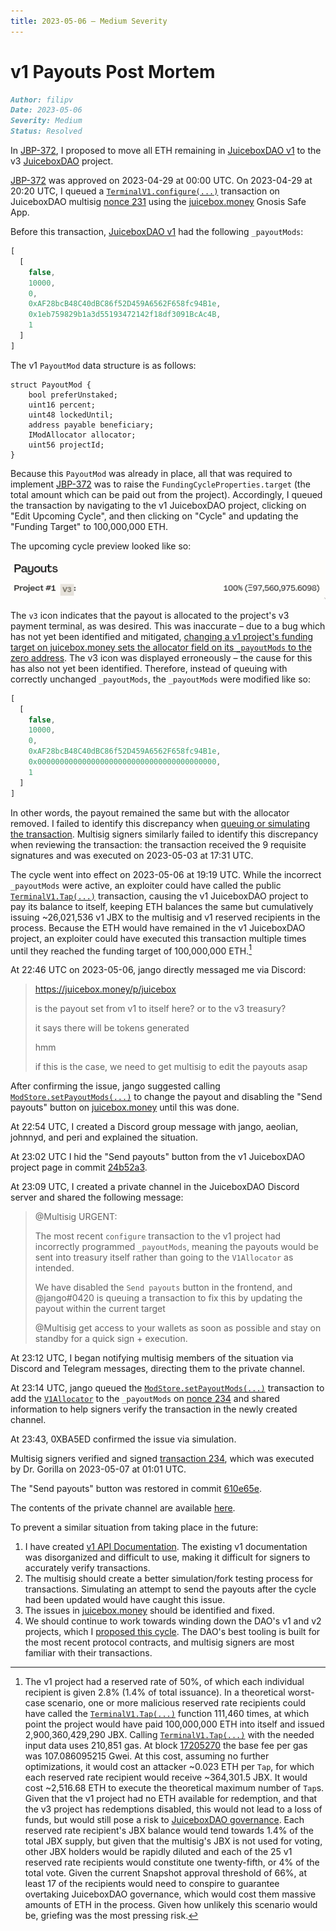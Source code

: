 ```yaml
---
title: 2023-05-06 – Medium Severity
---
```


# v1 Payouts Post Mortem

```md
Author: filipv
Date: 2023-05-06
Severity: Medium
Status: Resolved
```

In [JBP-372](https://www.jbdao.org/p/372), I proposed to move all ETH remaining in [JuiceboxDAO v1](https://juicebox.money/p/juicebox) to the v3 [JuiceboxDAO](https://juicebox.money/@juicebox) project.

[JBP-372](https://www.jbdao.org/p/372) was approved on 2023-04-29 at 00:00 UTC. On 2023-04-29 at 20:20 UTC, I queued a [`TerminalV1.configure(...)`](/docs/v4/deprecated/v1/api/terminalv1.md#configure) transaction on JuiceboxDAO multisig [nonce 231](https://app.safe.global/transactions/tx?safe=eth:0xAF28bcB48C40dBC86f52D459A6562F658fc94B1e&id=multisig_0xAF28bcB48C40dBC86f52D459A6562F658fc94B1e_0xaea2f53b25d9ef824f1d8fff9e850da45852a3ef222237448a8e1362ef3b8a37) using the [juicebox.money](https://juicebox.money) Gnosis Safe App.

Before this transaction, [JuiceboxDAO v1](https://juicebox.money/p/juicebox) had the following `_payoutMods`:

```js
[
  [
    false,
    10000,
    0,
    0xAF28bcB48C40dBC86f52D459A6562F658fc94B1e,
    0x1eb759829b1a3d55193472142f18df3091BcAc4B,
    1
  ]
]
```

The v1 `PayoutMod` data structure is as follows:

```sol
struct PayoutMod {
    bool preferUnstaked;
    uint16 percent;
    uint48 lockedUntil;
    address payable beneficiary;
    IModAllocator allocator;
    uint56 projectId;
}
```

Because this `PayoutMod` was already in place, all that was required to implement [JBP-372](https://www.jbdao.org/p/372) was to raise the `FundingCycleProperties.target` (the total amount which can be paid out from the project). Accordingly, I queued the transaction by navigating to the v1 JuiceboxDAO project, clicking on "Edit Upcoming Cycle", and then clicking on "Cycle" and updating the "Funding Target" to 100,000,000 ETH.

The upcoming cycle preview looked like so:

![](preview-payouts.png)

The `v3` icon indicates that the payout is allocated to the project's v3 payment terminal, as was desired. This was inaccurate – due to a bug which has not yet been identified and mitigated, [changing a v1 project's funding target on juicebox.money sets the allocator field on its `_payoutMods` to the zero address](https://discord.com/channels/775859454780244028/866040669712678942/1104607423823614003). The v3 icon was displayed erroneously – the cause for this has also not yet been identified. Therefore, instead of queuing with correctly unchanged `_payoutMods`, the `_payoutMods` were modified like so:

```js
[
  [
    false,
    10000,
    0,
    0xAF28bcB48C40dBC86f52D459A6562F658fc94B1e,
    0x0000000000000000000000000000000000000000,
    1
  ]
]
```

In other words, the payout remained the same but with the allocator removed. I failed to identify this discrepancy when [queuing or simulating the transaction](https://discord.com/channels/775859454780244028/991382812718551060/1102004295479595019). Multisig signers similarly failed to identify this discrepancy when reviewing the transaction: the transaction received the 9 requisite signatures and was executed on 2023-05-03 at 17:31 UTC.

The cycle went into effect on 2023-05-06 at 19:19 UTC. While the incorrect `_payoutMods` were active, an exploiter could have called the public [`TerminalV1.Tap(...)`](/docs/v4/deprecated/v1/api/terminalv1.md#tap) transaction, causing the v1 JuiceboxDAO project to pay its balance to itself, keeping ETH balances the same but cumulatively issuing ~26,021,536 v1 JBX to the multisig and v1 reserved recipients in the process. Because the ETH would have remained in the v1 JuiceboxDAO project, an exploiter could have executed this transaction multiple times until they reached the funding target of 100,000,000 ETH.[^1]

At 22:46 UTC on 2023-05-06, jango directly messaged me via Discord:

> https://juicebox.money/p/juicebox
>
> is the payout set from v1 to itself here? or to the v3 treasury?
>
> it says there will be tokens generated
>
> hmm
>
> if this is the case, we need to get multisig to edit the payouts asap

After confirming the issue, jango suggested calling [`ModStore.setPayoutMods(...)`](/docs/v4/deprecated/v1/api/modstore.md#setpayoutmods) to change the payout and disabling the "Send payouts" button on [juicebox.money](https://juicebox.money) until this was done.

At 22:54 UTC, I created a Discord group message with jango, aeolian, johnnyd, and peri and explained the situation.

At 23:02 UTC I hid the "Send payouts" button from the v1 JuiceboxDAO project page in commit [24b52a3](https://github.com/jbx-protocol/juice-interface/commit/24b52a32382d3246e824028fe662d05a0522e411).

At 23:09 UTC, I created a private channel in the JuiceboxDAO Discord server and shared the following message:

> @Multisig URGENT:
>
> The most recent `configure` transaction to the v1 project had incorrectly programmed `_payoutMods`, meaning the payouts would be sent into treasury itself rather than going to the `V1Allocator` as intended.
>
> We have disabled the `Send payouts` button in the frontend, and @jango#0420 is queuing a transaction to fix this by updating the payout within the current target
>
> @Multisig get access to your wallets as soon as possible and stay on standby for a quick sign + execution.

At 23:12 UTC, I began notifying multisig members of the situation via Discord and Telegram messages, directing them to the private channel.

At 23:14 UTC, jango queued the [`ModStore.setPayoutMods(...)`](/docs/v4/deprecated/v1/api/modstore.md#setpayoutmods) transaction to add the [`V1Allocator`](https://etherscan.io/address/0x1eb759829b1a3d55193472142f18df3091BcAc4B) to the `_payoutMods` on [nonce 234](https://app.safe.global/transactions/tx?safe=eth:0xAF28bcB48C40dBC86f52D459A6562F658fc94B1e&id=multisig_0xAF28bcB48C40dBC86f52D459A6562F658fc94B1e_0xa4061f82799c89de266baaa16e92eaf484bfba5c35bbfa175e38383faf38441e) and shared information to help signers verify the transaction in the newly created channel.

At 23:43, 0XBA5ED confirmed the issue via simulation.

Multisig signers verified and signed [transaction 234](https://app.safe.global/transactions/tx?safe=eth:0xAF28bcB48C40dBC86f52D459A6562F658fc94B1e&id=multisig_0xAF28bcB48C40dBC86f52D459A6562F658fc94B1e_0xa4061f82799c89de266baaa16e92eaf484bfba5c35bbfa175e38383faf38441e), which was executed by Dr. Gorilla on 2023-05-07 at 01:01 UTC.

The "Send payouts" button was restored in commit [610e65e](https://github.com/jbx-protocol/juice-interface/commit/610e65ea4899f4269a6bfdc03ca839e47d0de4ae).

The contents of the private channel are available [here](https://docs.juicebox.money/fix-v1-project.html).

To prevent a similar situation from taking place in the future:

1. I have created [v1 API Documentation](/docs/v4/deprecated/v1/api/README.md). The existing v1 documentation was disorganized and difficult to use, making it difficult for signers to accurately verify transactions.
2. The multisig should create a better simulation/fork testing process for transactions. Simulating an attempt to send the payouts after the cycle had been updated would have caught this issue.
3. The issues in [juicebox.money](https://juicebox.money) should be identified and fixed.
4. We should continue to work towards winding down the DAO's v1 and v2 projects, which I [proposed this cycle](https://snapshot.org/#/jbdao.eth/proposal/0x622de9370ec22833962b5630680f93dd9e1b8380af9a42d747a166337a7ab229). The DAO's best tooling is built for the most recent protocol contracts, and multisig signers are most familiar with their transactions.

[^1]: The v1 project had a reserved rate of 50%, of which each individual recipient is given 2.8% (1.4% of total issuance). In a theoretical worst-case scenario, one or more malicious reserved rate recipients could have called the [`TerminalV1.Tap(...)`](/docs/v4/deprecated/v1/api/terminalv1.md#tap) function 111,460 times, at which point the project would have paid 100,000,000 ETH into itself and issued 2,900,360,429,290 JBX. Calling [`TerminalV1.Tap(...)`](/docs/v4/deprecated/v1/api/terminalv1.md#tap) with the needed input data uses 210,851 gas. At block [17205270](https://etherscan.io/block/17205270) the base fee per gas was 107.086095215 Gwei. At this cost, assuming no further optimizations, it would cost an attacker ~0.023 ETH per `Tap`, for which each reserved rate recipient would receive ~364,301.5 JBX. It would cost ~2,516.68 ETH to execute the theoretical maximum number of `Tap`s. Given that the v1 project had no ETH available for redemption, and that the v3 project has redemptions disabled, this would not lead to a loss of funds, but would still pose a risk to [JuiceboxDAO governance](https://docs.juicebox.money/dao/process/README.md). Each reserved rate recipient's JBX balance would tend towards 1.4% of the total JBX supply, but given that the multisig's JBX is not used for voting, other JBX holders would be rapidly diluted and each of the 25 v1 reserved rate recipients would constitute one twenty-fifth, or 4% of the total vote. Given the current Snapshot approval threshold of 66%, at least 17 of the recipients would need to conspire to guarantee overtaking JuiceboxDAO governance, which would cost them massive amounts of ETH in the process. Given how unlikely this scenario would be, griefing was the most pressing risk.
